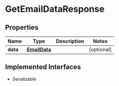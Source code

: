 

# GetEmailDataResponse


## Properties

Name | Type | Description | Notes
------------ | ------------- | ------------- | -------------
**data** | [**EmailData**](EmailData.md) |  |  [optional]


## Implemented Interfaces

* Serializable


